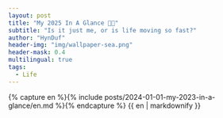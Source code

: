 ```yaml
---
layout: post
title: "My 2025 In A Glance 🎇🌸"
subtitle: "Is it just me, or is life moving so fast?"
author: "HynDuf"
header-img: "img/wallpaper-sea.png"
header-mask: 0.4
multilingual: true
tags:
  - Life
---
```


<!-- English Version -->
<div class="en post-container">
    {% capture en %}{% include posts/2024-01-01-my-2023-in-a-glance/en.md %}{% endcapture %}
    {{ en | markdownify }}
</div>
